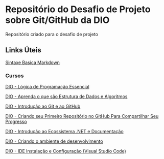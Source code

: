 # Repositório do Desafio de Projeto sobre Git/GitHub da DIO
Repositório criado para o desafio de projeto

## Links Úteis
[Sintaxe Basica Markdown](https://www.markdownguide.org/basic-syntax/)

### Cursos
[DIO - Lógica de Programação Essencial](https://github.com/LeandroFiore/dio-desafio-github-primeiro-repositorio/tree/main/DIO%20-%20L%C3%B3gica%20de%20Programa%C3%A7%C3%A3o%20Essencial)

[DIO - Aprenda o que são Estrutura de Dados e Algoritmos](https://github.com/LeandroFiore/dio-desafio-github-primeiro-repositorio/tree/main/DIO%20-%20Aprenda%20o%20que%20s%C3%A3o%20Estrutura%20de%20Dados%20e%20Algoritmos)

[DIO - Introdução ao Git e ao GitHub](https://github.com/LeandroFiore/dio-desafio-github-primeiro-repositorio/tree/main/DIO%20-%20Introdu%C3%A7%C3%A3o%20ao%20Git%20e%20ao%20GitHub)

[DIO - Criando seu Primeiro Repositório no GitHub Para Compartilhar Seu Progresso](https://github.com/LeandroFiore/dio-desafio-github-primeiro-repositorio/tree/main/DIO%20-%20Criando%20seu%20Primeiro%20Reposit%C3%B3rio%20no%20GitHub%20Para%20Compartilhar%20Seu%20Progresso)  

[DIO - Introdução ao Ecossistema .NET e Documentação](https://github.com/LeandroFiore/dio-desafio-github-primeiro-repositorio/tree/main/DIO%20-%20Introdu%C3%A7%C3%A3o%20ao%20Ecossistema%20.NET%20e%20Documenta%C3%A7%C3%A3o)

[DIO - Criando o ambiente de desenvolvimento](https://github.com/LeandroFiore/dio-desafio-github-primeiro-repositorio/tree/main/DIO%20-%20Criando%20o%20ambiente%20de%20desenvolvimento)

[DIO - IDE Instalação e Configuração (Visual Studio Code)](https://github.com/LeandroFiore/dio-desafio-github-primeiro-repositorio/tree/main/DIO%20-%20IDE%20Instala%C3%A7%C3%A3o%20e%20Configura%C3%A7%C3%A3o%20(Visual%20Studio%20Code))
